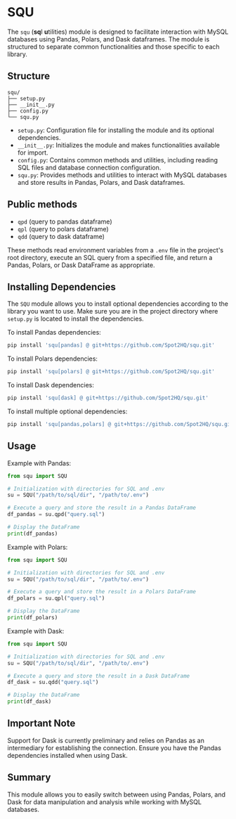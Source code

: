 # SQU

The `squ` (**sq**l **u**tilities) module is designed to facilitate interaction with MySQL databases using Pandas, Polars, and Dask dataframes. The module is structured to separate common functionalities and those specific to each library.

## Structure

```
squ/
├── setup.py
├── __init__.py
├── config.py
└── squ.py
```
- `setup.py`: Configuration file for installing the module and its optional dependencies.
- `__init__.py`: Initializes the module and makes functionalities available for import.
- `config.py`: Contains common methods and utilities, including reading SQL files and database connection configuration.
- `squ.py`: Provides methods and utilities to interact with MySQL databases and store results in Pandas, Polars, and Dask dataframes.

## Public methods

- `qpd` (query to pandas dataframe)
- `qpl` (query to polars dataframe)
- `qdd` (query to dask dataframe)

These methods read environment variables from a `.env` file in the project's root directory, execute an SQL query from a specified file, and return a Pandas, Polars, or Dask DataFrame as appropriate.

## Installing Dependencies

The `SQU` module allows you to install optional dependencies according to the library you want to use. Make sure you are in the project directory where `setup.py` is located to install the dependencies.

To install Pandas dependencies:

```bash
pip install 'squ[pandas] @ git+https://github.com/Spot2HQ/squ.git'

```
To install Polars dependencies:

```bash
pip install 'squ[polars] @ git+https://github.com/Spot2HQ/squ.git'
```
To install Dask dependencies:

```bash
pip install 'squ[dask] @ git+https://github.com/Spot2HQ/squ.git'
```
To install multiple optional dependencies:

```bash
pip install 'squ[pandas,polars] @ git+https://github.com/Spot2HQ/squ.git'
```

## Usage

Example with Pandas:
```python
from squ import SQU

# Initialization with directories for SQL and .env
su = SQU("/path/to/sql/dir", "/path/to/.env")

# Execute a query and store the result in a Pandas DataFrame
df_pandas = su.qpd("query.sql")

# Display the DataFrame
print(df_pandas)

```

Example with Polars:

```python
from squ import SQU

# Initialization with directories for SQL and .env
su = SQU("/path/to/sql/dir", "/path/to/.env")

# Execute a query and store the result in a Polars DataFrame
df_polars = su.qpl("query.sql")

# Display the DataFrame
print(df_polars)

```

Example with Dask:

```python
from squ import SQU

# Initialization with directories for SQL and .env
su = SQU("/path/to/sql/dir", "/path/to/.env")

# Execute a query and store the result in a Dask DataFrame
df_dask = su.qdd("query.sql")

# Display the DataFrame
print(df_dask)

```

## Important Note

Support for Dask is currently preliminary and relies on Pandas as an intermediary for establishing the connection. Ensure you have the Pandas dependencies installed when using Dask.

## Summary

This module allows you to easily switch between using Pandas, Polars, and Dask for data manipulation and analysis while working with MySQL databases.
